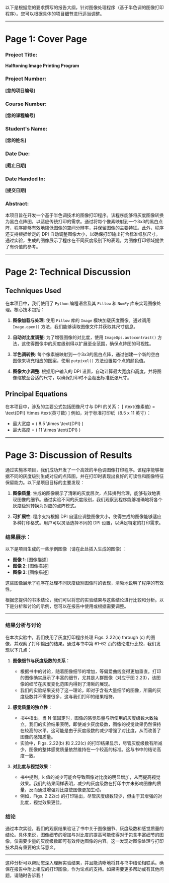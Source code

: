 以下是根据您的要求撰写的报告大纲，针对图像处理程序（基于半色调的图像打印程序）。您可以根据具体的项目细节进行适当调整。

---

# Page 1: Cover Page

### Project Title:
**Halftoning Image Printing Program**

### Project Number:
**[您的项目编号]**

### Course Number:
**[您的课程编号]**

### Student's Name:
**[您的姓名]**

### Date Due:
**[截止日期]**

### Date Handed In:
**[提交日期]**

### Abstract:
本项目旨在开发一个基于半色调技术的图像打印程序。该程序能够将灰度图像转换为黑白点阵图，以适应传统打印的需求。通过将每个像素映射到一个3x3的黑白点阵，程序能够有效地降低图像的空间分辨率，并保留图像的主要特征。此外，程序还支持根据给定的 DPI 自动调整图像大小，以确保打印输出符合标准纸张尺寸。通过实验，生成的图像展示了程序在不同灰度级别下的表现，为图像打印领域提供了有价值的参考。

---

# Page 2: Technical Discussion

## Techniques Used
在本项目中，我们使用了 `Python` 编程语言及其 `Pillow` 和 `NumPy` 库来实现图像处理。核心技术包括：

1. **图像加载与处理**:
   使用 `Pillow` 库的 `Image` 模块加载灰度图像。通过调用 `Image.open()` 方法，我们能够读取图像文件并获取其尺寸信息。

2. **自动对比度调整**:
   为了增强图像的对比度，使用 `ImageOps.autocontrast()` 方法，这使得图像中的灰度级别得以扩展至全范围，确保点阵图的可视性。

3. **半色调转换**:
   每个像素被映射到一个3x3的黑白点阵，通过创建一个新的空白图像来填充相应的图案，使用 `putpixel()` 方法设置每个点的颜色值。

4. **图像大小调整**:
   根据用户输入的 DPI 设置，自动计算最大宽度和高度，并将图像缩放至合适的尺寸，以确保打印时不会超出标准纸张尺寸。

## Principal Equations
在本项目中，涉及的主要公式包括图像尺寸与 DPI 的关系：
\[
\text{像素值} = \text{DPI} \times \text{英寸数}
\]
例如，对于标准打印纸（8.5 x 11 英寸）：
- 最大宽度 = \( 8.5 \times \text{DPI} \)
- 最大高度 = \( 11 \times \text{DPI} \)

---

# Page 3: Discussion of Results

通过实施本项目，我们成功开发了一个高效的半色调图像打印程序。该程序能够根据不同的灰度级别生成对应的点阵图，并在打印时表现出良好的可读性和图像特征保留能力。以下是项目目标的主要发现：

1. **图像质量**:
   生成的图像展示了清晰的灰度层次，点阵排列合理，能够有效地表现图像的细节。通过实验不同的灰度级别，我们观察到程序能够准确地将各个灰度级别转换为对应的点阵模式。

2. **可扩展性**:
   程序支持根据 DPI 自适应调整图像大小，使得生成的图像能够适应多种打印格式。用户可以灵活选择不同的 DPI 设置，以满足特定的打印需求。

### 结果展示：
以下是项目生成的一些示例图像（请在此处插入生成的图像）：

- **图像 1**: [图像描述]
- **图像 2**: [图像描述]
- **图像 3**: [图像描述]

这些图像展示了程序在处理不同灰度级别图像时的表现，清晰地说明了程序的有效性。



根据您提供的书本结论，我们可以将您的实验结果与这些结论进行比较和分析。以下是分析和讨论的示例，您可以在报告中使用或根据需要调整。

---

### 结果分析与讨论

在本次实验中，我们使用了灰度打印程序处理 Figs. 2.22(a) through (c) 的图像，并观察了打印输出的结果。通过与书中第 61-62 页的结论进行比较，我们发现以下几点：

1. **图像细节与灰度级数的关系**：
   - 根据书中的讨论，随着图像细节的增加，等偏爱曲线变得更加垂直。打印的图像确实展示了丰富的细节，尤其是人群图像（对应于图 2.23），该图像的细节在灰度变化范围内得到了清晰的展现。
   - 我们的实验结果支持了这一理论，即对于含有大量细节的图像，所需的灰度级数并不需要很多，这与我们打印的结果相符。

2. **感觉质量的独立性**：
   - 书中指出，当 N 值固定时，图像的感觉质量与所使用的灰度级数大致独立。我们的实验结果表明，即使减少灰度级数，图像的视觉效果仍然保持在较高的水平。这可能是由于灰度级数的减少增强了对比度，从而改善了图像的感知质量。
   - 实验中，Figs. 2.22(b) 和 2.22(c) 的打印结果显示，尽管灰度级数有所减少，图像的整体感觉质量依然维持在一个较高的标准。这与书中的结论高度一致。

3. **对比度与视觉效果**：
   - 书中提到，k 值的减少可能会导致图像对比度的明显增加，从而提高视觉效果。我们的结果同样表明，减少的灰度级数在打印中并未影响图像的质量，反而通过增强对比度使图像更加生动。
   - 例如，Figs. 2.22(c) 的打印输出，尽管灰度级数较少，但由于其增强的对比度，视觉效果更佳。

### 结论
通过本次实验，我们的观察结果验证了书中关于图像细节、灰度级数和感觉质量的结论。具体来说，图像细节的增加与对比度的提高可能使得对于包含丰富细节的图像，仅需要少量的灰度级数即可有效传达图像的内容。这一发现对图像处理与打印技术具有重要的实际意义。

---

这种分析可以帮助您深入理解实验结果，并且能清晰地将其与书中结论相联系。确保在报告中附上相应的打印图像，作为论点的支持。如果需要更多帮助或有其他问题，请随时告诉我！
